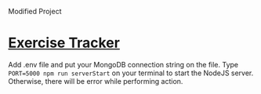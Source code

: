 Modified Project 
# [Exercise Tracker](https://www.freecodecamp.org/learn/apis-and-microservices/apis-and-microservices-projects/exercise-tracker)

Add .env file and put your MongoDB connection string on the file. 
Type `PORT=5000 npm run serverStart` on your terminal to start the NodeJS server. Otherwise, there will be error while performing action.
